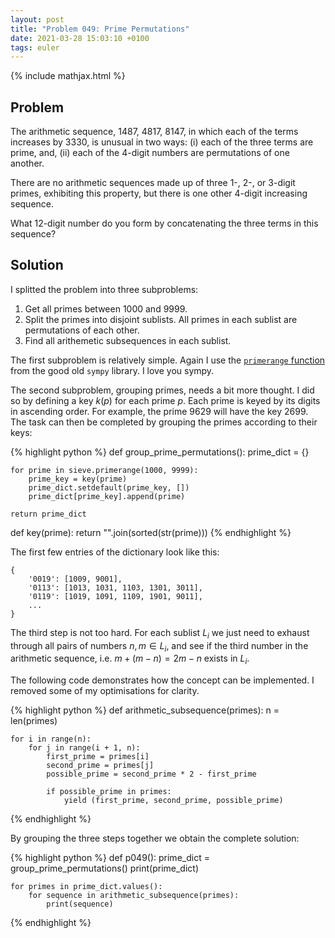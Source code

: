 ```yaml
---
layout: post
title: "Problem 049: Prime Permutations"
date: 2021-03-28 15:03:10 +0100
tags: euler
---
```

{% include mathjax.html %}
## Problem
The arithmetic sequence, 1487, 4817, 8147, in which each of the terms increases by 3330, is unusual in two ways: (i) each of the three terms are prime, and, (ii) each of the 4-digit numbers are permutations of one another.

There are no arithmetic sequences made up of three 1-, 2-, or 3-digit primes, exhibiting this property, but there is one other 4-digit increasing sequence.

What 12-digit number do you form by concatenating the three terms in this sequence?

## Solution
I splitted the problem into three subproblems:
1. Get all primes between 1000 and 9999.
1. Split the primes into disjoint sublists. All primes in each sublist are permutations of each other.
1. Find all arithemetic subsequences in each sublist.

The first subproblem is relatively simple. Again I use the [`primerange` function](https://docs.sympy.org/latest/modules/ntheory.html#sympy.ntheory.generate.Sieve.primerange) from the good old `sympy` library. I love you sympy.

The second subproblem, grouping primes, needs a bit more thought. I did so by defining a key $k(p)$ for each prime $p$. Each prime is keyed by its digits in ascending order. For example, the prime 9629 will have the key 2699. The task can then be completed by grouping the primes according to their keys:

{% highlight python %}
def group_prime_permutations():
    prime_dict = {}

    for prime in sieve.primerange(1000, 9999):
        prime_key = key(prime)
        prime_dict.setdefault(prime_key, [])
        prime_dict[prime_key].append(prime)

    return prime_dict

def key(prime):
    return "".join(sorted(str(prime)))
{% endhighlight %}

The first few entries of the dictionary look like this:
```
{
    '0019': [1009, 9001], 
    '0113': [1013, 1031, 1103, 1301, 3011], 
    '0119': [1019, 1091, 1109, 1901, 9011],
    ...
}
```

The third step is not too hard. For each sublist $L_i$ we just need to exhaust through all pairs of numbers $n, m \in L_i$, and see if the third number in the arithmetic sequence, i.e. $m + (m - n) = 2m - n$ exists in $L_i$. 

The following code demonstrates how the concept can be implemented. I removed some of my optimisations for clarity.

{% highlight python %}
def arithmetic_subsequence(primes):
    n = len(primes)

    for i in range(n):
        for j in range(i + 1, n):
            first_prime = primes[i]
            second_prime = primes[j]
            possible_prime = second_prime * 2 - first_prime

            if possible_prime in primes:
                yield (first_prime, second_prime, possible_prime)
{% endhighlight %}

By grouping the three steps together we obtain the complete solution:

{% highlight python %}
def p049():
    prime_dict = group_prime_permutations()
    print(prime_dict)

    for primes in prime_dict.values():
        for sequence in arithmetic_subsequence(primes):
            print(sequence)
{% endhighlight %}